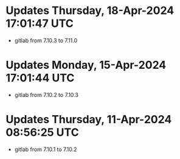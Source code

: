 # Updates Thursday, 18-Apr-2024 17:01:47 UTC
- gitlab from 7.10.3 to 7.11.0

# Updates Monday, 15-Apr-2024 17:01:44 UTC
- gitlab from 7.10.2 to 7.10.3

# Updates Thursday, 11-Apr-2024 08:56:25 UTC
- gitlab from 7.10.1 to 7.10.2

